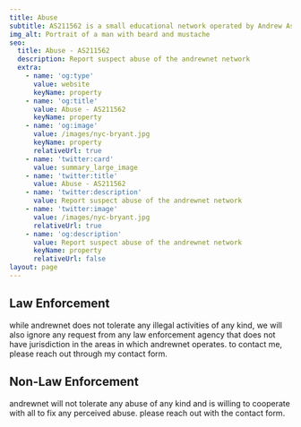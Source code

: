 ```yaml
---
title: Abuse
subtitle: AS211562 is a small educational network operated by Andrew Asciutto.
img_alt: Portrait of a man with beard and mustache
seo:
  title: Abuse - AS211562
  description: Report suspect abuse of the andrewnet network
  extra:
    - name: 'og:type'
      value: website
      keyName: property
    - name: 'og:title'
      value: Abuse - AS211562
      keyName: property
    - name: 'og:image'
      value: /images/nyc-bryant.jpg
      keyName: property
      relativeUrl: true
    - name: 'twitter:card'
      value: summary_large_image
    - name: 'twitter:title'
      value: Abuse - AS211562
    - name: 'twitter:description'
      value: Report suspect abuse of the andrewnet network
    - name: 'twitter:image'
      value: /images/nyc-bryant.jpg
      relativeUrl: true
    - name: 'og:description'
      value: Report suspect abuse of the andrewnet network
      keyName: property
      relativeUrl: false
layout: page
---
```

## Law Enforcement

while andrewnet does not tolerate any illegal activities of any kind, we will also ignore any request from any law enforcement agency that does not have jurisdiction in the areas in which andrewnet operates. to contact me, please reach out through my contact form. 

## Non-Law Enforcement

andrewnet will not tolerate any abuse of any kind and is willing to cooperate with all to fix any perceived abuse. please reach out with the contact form.
